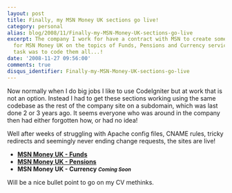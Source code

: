 ```yaml
---
layout: post
title: Finally, my MSN Money UK sections go live!
category: personal
alias: blog/2008/11/Finally-my-MSN-Money-UK-sections-go-live
excerpt: The company I work for have a contract with MSN to create some new sections
  for MSN Money UK on the topics of Funds, Pensions and Currency services, and my
  task was to code them all...!
date: '2008-11-27 09:56:00'
comments: true
disqus_identifier: Finally-my-MSN-Money-UK-sections-go-live
---
```


Now normally when I do big jobs I like to use CodeIgniter but at work that is not an option. Instead I had to get these sections working using the same codebase as the rest of the company site on a subdomain, which was last done 2 or 3 years ago. It seems everyone who was around in the company then had either forgotten how, or had no idea!

Well after weeks of struggling with Apache config files, CNAME rules, tricky redirects and seemingly never ending change requests, the sites are live!

- **[MSN Money UK - Funds](http://funds.money.uk.msn.com/)**
- **[MSN Money UK - Pensions](http://pensions.money.uk.msn.com/)** 
- **MSN Money UK - Currency _<small>Coming Soon</small>_** 

Will be a nice bullet point to go on my CV methinks.

